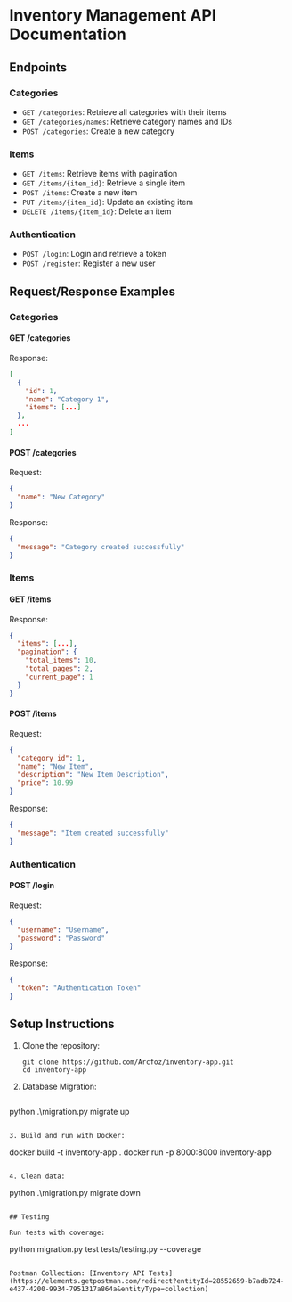 # Inventory Management API Documentation

## Endpoints

### Categories
- `GET /categories`: Retrieve all categories with their items
- `GET /categories/names`: Retrieve category names and IDs
- `POST /categories`: Create a new category

### Items
- `GET /items`: Retrieve items with pagination
- `GET /items/{item_id}`: Retrieve a single item
- `POST /items`: Create a new item
- `PUT /items/{item_id}`: Update an existing item
- `DELETE /items/{item_id}`: Delete an item

### Authentication
- `POST /login`: Login and retrieve a token
- `POST /register`: Register a new user

## Request/Response Examples

### Categories

#### GET /categories
Response:
```json
[
  {
    "id": 1,
    "name": "Category 1",
    "items": [...]
  },
  ...
]
```

#### POST /categories
Request:
```json
{
  "name": "New Category"
}
```
Response:
```json
{
  "message": "Category created successfully"
}
```

### Items

#### GET /items
Response:
```json
{
  "items": [...],
  "pagination": {
    "total_items": 10,
    "total_pages": 2,
    "current_page": 1
  }
}
```

#### POST /items
Request:
```json
{
  "category_id": 1,
  "name": "New Item",
  "description": "New Item Description",
  "price": 10.99
}
```
Response:
```json
{
  "message": "Item created successfully"
}
```

### Authentication

#### POST /login
Request:
```json
{
  "username": "Username",
  "password": "Password"
}
```
Response:
```json
{
  "token": "Authentication Token"
}
```

## Setup Instructions

1. Clone the repository:
   ```
   git clone https://github.com/Arcfoz/inventory-app.git
   cd inventory-app
   ```
2. Database Migration:

   ```
  python .\migration.py migrate up
  ```

3. Build and run with Docker:
   ```
   docker build -t inventory-app .
   docker run -p 8000:8000 inventory-app
   ```

4. Clean data:
  ```
  python .\migration.py migrate down
  ```

## Testing

Run tests with coverage:
```
python migration.py test tests/testing.py --coverage
```

Postman Collection: [Inventory API Tests](https://elements.getpostman.com/redirect?entityId=28552659-b7adb724-e437-4200-9934-7951317a864a&entityType=collection)
